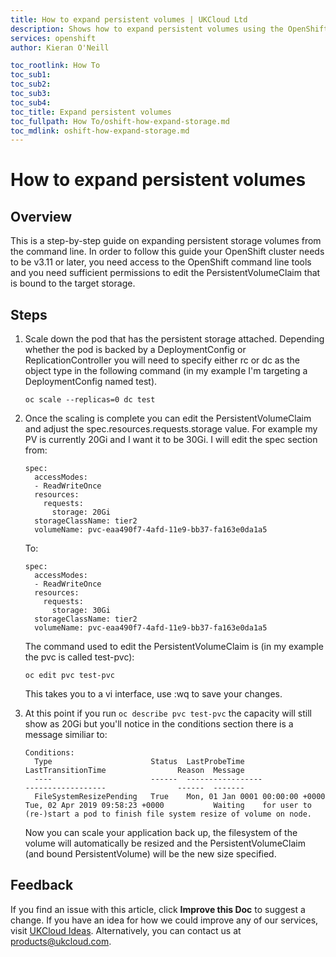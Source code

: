 ```yaml
---
title: How to expand persistent volumes | UKCloud Ltd
description: Shows how to expand persistent volumes using the OpenShift CLI
services: openshift
author: Kieran O'Neill

toc_rootlink: How To
toc_sub1: 
toc_sub2:
toc_sub3:
toc_sub4:
toc_title: Expand persistent volumes
toc_fullpath: How To/oshift-how-expand-storage.md
toc_mdlink: oshift-how-expand-storage.md
---
```


# How to expand persistent volumes

## Overview

This is a step-by-step guide on expanding persistent storage volumes from the command line. In order to follow this guide your OpenShift cluster needs to be v3.11 or later, you need access to the OpenShift command line tools and you need sufficient permissions to edit the PersistentVolumeClaim that is bound to the target storage.

## Steps

1. Scale down the pod that has the persistent storage attached. Depending whether the pod is backed by a DeploymentConfig or    ReplicationController you will need to specify either rc or dc as the object type in the following command (in my example    I'm targeting a DeploymentConfig named test).
    
   ```
   oc scale --replicas=0 dc test
   ```
   
2. Once the scaling is complete you can edit the PersistentVolumeClaim and adjust the spec.resources.requests.storage value.    For example my PV is currently 20Gi and I want it to be 30Gi. I will edit the spec section from:
  
   ```
   spec:
     accessModes:
     - ReadWriteOnce
     resources:
       requests:
         storage: 20Gi
     storageClassName: tier2
     volumeName: pvc-eaa490f7-4afd-11e9-bb37-fa163e0da1a5
   ```

   To:

   ```
   spec:
     accessModes:
     - ReadWriteOnce
     resources:
       requests:
         storage: 30Gi
     storageClassName: tier2
     volumeName: pvc-eaa490f7-4afd-11e9-bb37-fa163e0da1a5
     ```
  
   The command used to edit the PersistentVolumeClaim is (in my example the pvc is called test-pvc):
  
   `oc edit pvc test-pvc`
  
   This takes you to a vi interface, use :wq to save your changes.
   
3. At this point if you run `oc describe pvc test-pvc` the capacity will still show as 20Gi but you'll notice in the         conditions section there is a message similiar to:

   ```
   Conditions:
     Type                      Status  LastProbeTime                     LastTransitionTime                Reason  Message
     ----                      ------  -----------------                 ------------------                ------  -------
     FileSystemResizePending   True    Mon, 01 Jan 0001 00:00:00 +0000   Tue, 02 Apr 2019 09:58:23 +0000           Waiting    for user to (re-)start a pod to finish file system resize of volume on node.
   ```

   Now you can scale your application back up, the filesystem of the volume will automatically be resized and the     PersistentVolumeClaim (and bound PersistentVolume) will be the new size specified.

## Feedback

If you find an issue with this article, click **Improve this Doc** to suggest a change. If you have an idea for how we could improve any of our services, visit [UKCloud Ideas](https://ideas.ukcloud.com). Alternatively, you can contact us at <products@ukcloud.com>.
